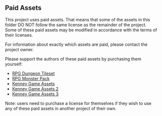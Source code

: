 ## Paid Assets

This project uses paid assets. That means that some of the assets in this folder
DO NOT follow the same license as the remainder of the project. Some of these
paid assets may be modified in accordance with the terms of their licenses.

For information about exactly which assets are paid, please contact the project owner.

Please support the authors of these paid assets by purchasing them yourself:

* [RPG Dungeon Tileset](https://pita.itch.io/rpg-dungeon-tileset)
* [RPG Monster Pack](https://pita.itch.io/rpg-monster-pack)
* [Kenney Game Assets](https://kenney.itch.io/kenney-donation)
* [Kenney Game Assets 2](https://kenney.itch.io/kenney-game-assets-2)
* [Kenney Game Assets 3](https://kenney.itch.io/kenney-game-assets-3)

Note: users need to purchase a license for themselves if they wish to use any of
these paid assets in another project of their own.
